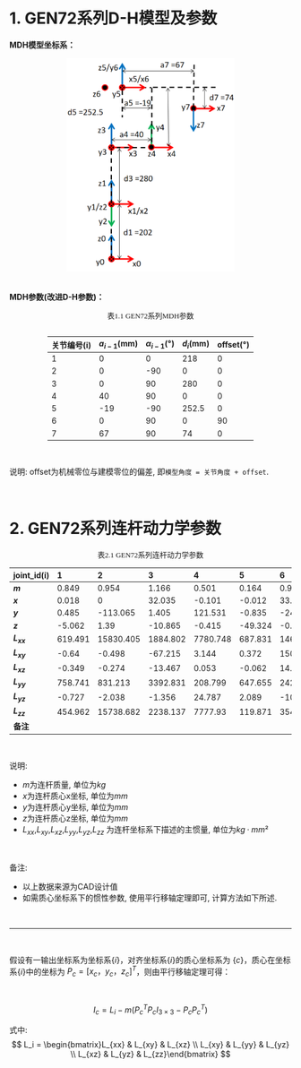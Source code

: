 # 1. GEN72系列D-H模型及参数

**MDH模型坐标系：**

<div align="center"> <img src="../DH/doc/image-GEN72.png" width = 300 /> </div>

<br>

**MDH参数(改进D-H参数)：**

<style>
.center 
{
  width: auto;
  display: table;
  margin-left: auto;
  margin-right: auto;
}
</style>

<p align="center"><font face="黑体" size=2.>表1.1 GEN72系列MDH参数</font></p>

<div class="center">

|关节编号(i)|$a_{i-1}$(mm)|$\alpha_{i -1}$(°)|$d_i$(mm)|offset(°)|
|:--|:--|:--|:--|:--|
|   1   |   0   |   0   |  218   |  0  |
|   2   |   0   |   -90 |   0    |  0  |
|   3   |   0   |   90  |   280  |  0  |
|   4   |   40  |   90  |   0    |  0  |
|   5   |   -19 |   -90 |  252.5 |  0  |
|   6   |   0   |   90  |   0    |  90 |
|   7   |   67  |   90  |   74   |  0  |

</div>

<br>

说明: offset为机械零位与建模零位的偏差, 即`模型角度 = 关节角度 + offset`.

<br>


# 2. GEN72系列连杆动力学参数
<style>
.center 
{
  width: auto;
  display: table;
  margin-left: auto;
  margin-right: auto;
}
</style>

<p align="center"><font face="黑体" size=2.>表2.1 GEN72系列连杆动力学参数</font></p>

|   joint_id(i)   |  1    |  2    |  3    |  4    |  5    |  6    |  7    |
|:--   |:--    |:--    |:--    |:--    |:--    |:--    |:--    |
| **$m$**       | 0.849  | 0.954  | 1.166  | 0.501  | 0.164  | 0.92   | 0     |
| **$x$**       | 0.018  | 0      | 32.035 | -0.101 | -0.012 | 33.677 | 0     |
| **$y$**       | 0.485  | -113.065| 1.405  | 121.531 | -0.835 | -24.499 | 0     |
| **$z$**       | -5.062 | 1.39   | -10.865 | -0.415 | -49.324 | -0.234 | 0     |
| **$L_{xx}$**  | 619.491  | 15830.405 | 1884.802 | 7780.748 | 687.831 | 1468.45 | 0     |
| **$L_{xy}$**  | -0.64   | -0.498 | -67.215 | 3.144  | 0.372  | 1506.848 | 0     |
| **$L_{xz}$**  | -0.349  | -0.274 | -13.467 | 0.053  | -0.062 | 14.523 | 0     |
| **$L_{yy}$**  | 758.741 | 831.213 | 3392.831 | 208.799 | 647.655 | 2422.923 | 0     |
| **$L_{yz}$**  | -0.727  | -2.038 | -1.356  | 24.787 | 2.089  | -10.309 | 0     |
| **$L_{zz}$**  | 454.962 | 15738.682 | 2238.137 | 7777.93 | 119.871 | 3549.823 | 0     |
| **备注**       |         |         |         |         |         |         |  |


<br>

说明:
- $m$为连杆质量, 单位为$kg$
- $x$为连杆质心x坐标, 单位为$mm$
- $y$为连杆质心y坐标, 单位为$mm$
- $z$为连杆质心z坐标, 单位为$mm$
- $L_{xx}$,$L_{xy}$,$L_{xz}$,$L_{yy}$,$L_{yz}$,$L_{zz}$ 为连杆坐标系下描述的主惯量, 单位为$kg·mm²$

<br>

备注: 
- 以上数据来源为CAD设计值
- 如需质心坐标系下的惯性参数, 使用平行移轴定理即可, 计算方法如下所述.


<br>

---

<br>


假设有一输出坐标系为坐标系$\{i\}$，对齐坐标系$\{i\}$的质心坐标系为 $\{c\}$，质心在坐标系$\{i\}$中的坐标为 $P_c = [x_c  ，y_c， z_c]^T$，则由平行移轴定理可得：

<br>

$$I_c = L_i - m (P_{c}^{T}P_cI_{3×3} - P_cP_{c}^{T})$$


式中:
$$
L_i = \begin{bmatrix}L_{xx} & L_{xy} & L_{xz} \\ L_{xy} & L_{yy} & L_{yz} \\ L_{xz} & L_{yz} & L_{zz}\end{bmatrix}
$$
